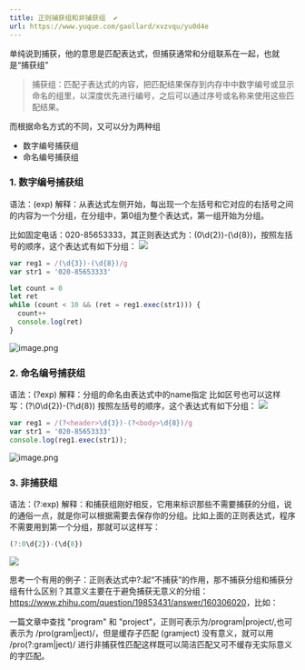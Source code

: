 ```yaml
---
title: 正则捕获组和非捕获组  ✔
url: https://www.yuque.com/gaollard/xvzvqu/yu0d4e
---
```


单纯说到捕获，他的意思是匹配表达式，但捕获通常和分组联系在一起，也就是“捕获组”

> 捕获组：匹配子表达式的内容，把匹配结果保存到内存中中数字编号或显示命名的组里，以深度优先进行编号，之后可以通过序号或名称来使用这些匹配结果。

而根据命名方式的不同，又可以分为两种组

- 数字编号捕获组
- 命名编号捕获组



### 1. 数字编号捕获组

语法：(exp)
解释：从表达式左侧开始，每出现一个左括号和它对应的右括号之间的内容为一个分组，在分组中，第0组为整个表达式，第一组开始为分组。

比如固定电话：020-85653333，其正则表达式为：(0\d{2})-(\d{8})，按照左括号的顺序，这个表达式有如下分组：
![](http://s3.airtlab.com/1567473778181-adea2080-9c8f-4c2d-bf9c-4bdacb493643.jpeg)

```javascript
var reg1 = /(\d{3})-(\d{8})/g
var str1 = '020-85653333'

let count = 0
let ret
while (count < 10 && (ret = reg1.exec(str1))) {
  count++
  console.log(ret)
}
```

![image.png](http://s3.airtlab.com/1567474563988-73a393d4-74bd-4392-9dc2-7fca538552f4.png)



### 2. 命名编号捕获组

语法：(?<name>exp)
解释：分组的命名由表达式中的name指定
比如区号也可以这样写：(?<quhao>\0\d{2})-(?<haoma>\d{8})
按照左括号的顺序，这个表达式有如下分组：
![](http://s3.airtlab.com/1567474659722-f21f248b-5e22-43af-a399-1fffb6512d43.jpeg)

```javascript
var reg1 = /(?<header>\d{3})-(?<body>\d{8})/g
var str1 = '020-85653333'
console.log(reg1.exec(str1));
```

![image.png](http://s3.airtlab.com/1567474780729-0beb9f41-915a-4f1e-8962-4c55127d551c.png)



### 3. 非捕获组

语法：(?:exp)
解释：和捕获组刚好相反，它用来标识那些不需要捕获的分组，说的通俗一点，就是你可以根据需要去保存你的分组。比如上面的正则表达式，程序不需要用到第一个分组，那就可以这样写：

```javascript
(?:0\d{2})-(\d{8})
```

![](http://s3.airtlab.com/1567560647160-05c00d77-58fd-47b2-842c-03412f7581f9.jpeg)

思考一个有用的例子：正则表达式中?:起“不捕获”的作用，那不捕获分组和捕获分组有什么区别？其意义主要在于避免捕获无意义的分组：<https://www.zhihu.com/question/19853431/answer/160306020>，比如：

一篇文章中查找 "program" 和 "project"，正则可表示为/program|project/,也可表示为 /pro(gram|ject)/，但是缓存子匹配 (gramject) 没有意义，就可以用 /pro(?:gram|ject)/ 进行非捕获性匹配这样既可以简洁匹配又可不缓存无实际意义的字匹配。
